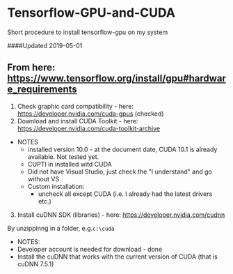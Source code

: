 # Tensorflow-GPU-and-CUDA
Short procedure to install tensorflow-gpu on my system

####Updated 2019-05-01

## From here: https://www.tensorflow.org/install/gpu#hardware_requirements
1. Check graphic card compatibility - here: https://developer.nvidia.com/cuda-gpus (checked)
2. Download and install CUDA Toolkit - here: https://developer.nvidia.com/cuda-toolkit-archive
* NOTES
  * installed version 10.0 - at the document date, CUDA 10.1 is already available. Not tested yet.
  * CUPTI in installed witd CUDA
  * Did not have Visual Studio, just check the "I understand" and go without VS
  * Custom installation:
    * uncheck all except CUDA (i.e. I already had the latest drivers etc.)
3. Install cuDNN SDK (libraries) - here: https://developer.nvidia.com/cudnn

By unzippinng in a folder, e.g.```c:\cuda```
* NOTES:
 * Developer account is needed for download - done
 * Install the cuDNN that works with the current version of CUDA (that is cuDNN 7.5.1)
 


